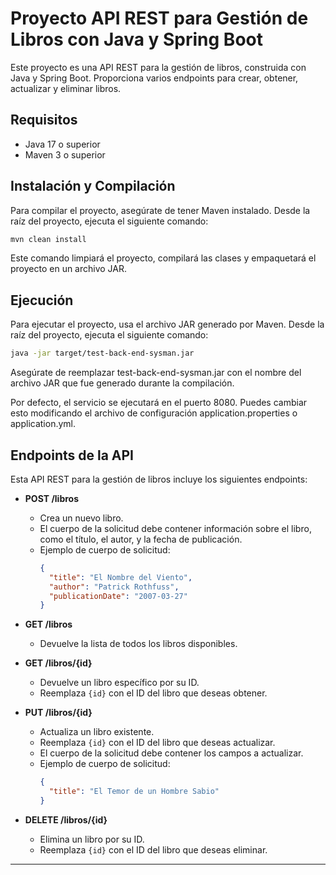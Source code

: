 # Proyecto API REST para Gestión de Libros con Java y Spring Boot

Este proyecto es una API REST para la gestión de libros, construida con Java y Spring Boot. Proporciona varios endpoints para crear, obtener, actualizar y eliminar libros.

## Requisitos

- Java 17 o superior
- Maven 3 o superior

## Instalación y Compilación

Para compilar el proyecto, asegúrate de tener Maven instalado. Desde la raíz del proyecto, ejecuta el siguiente comando:

```bash
mvn clean install
```
Este comando limpiará el proyecto, compilará las clases y empaquetará el proyecto en un archivo JAR.

## Ejecución
Para ejecutar el proyecto, usa el archivo JAR generado por Maven. Desde la raíz del proyecto, ejecuta el siguiente comando:

```bash
java -jar target/test-back-end-sysman.jar
```

Asegúrate de reemplazar test-back-end-sysman.jar con el nombre del archivo JAR que fue generado durante la compilación.

Por defecto, el servicio se ejecutará en el puerto 8080. Puedes cambiar esto modificando el archivo de configuración application.properties o application.yml.

## Endpoints de la API

Esta API REST para la gestión de libros incluye los siguientes endpoints:

- **POST /libros**
    - Crea un nuevo libro.
    - El cuerpo de la solicitud debe contener información sobre el libro, como el título, el autor, y la fecha de publicación.
    - Ejemplo de cuerpo de solicitud:
      ```json
      {
        "title": "El Nombre del Viento",
        "author": "Patrick Rothfuss",
        "publicationDate": "2007-03-27"
      }
      ```

- **GET /libros**
    - Devuelve la lista de todos los libros disponibles.

- **GET /libros/{id}**
    - Devuelve un libro específico por su ID.
    - Reemplaza `{id}` con el ID del libro que deseas obtener.

- **PUT /libros/{id}**
    - Actualiza un libro existente.
    - Reemplaza `{id}` con el ID del libro que deseas actualizar.
    - El cuerpo de la solicitud debe contener los campos a actualizar.
    - Ejemplo de cuerpo de solicitud:
      ```json
      {
        "title": "El Temor de un Hombre Sabio"
      }
      ```

- **DELETE /libros/{id}**
    - Elimina un libro por su ID.
    - Reemplaza `{id}` con el ID del libro que deseas eliminar.

---
